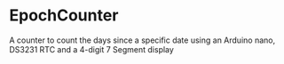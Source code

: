# EpochCounter
A counter to count the days since a specific date using an Arduino nano, DS3231 RTC and a 4-digit 7 Segment display
